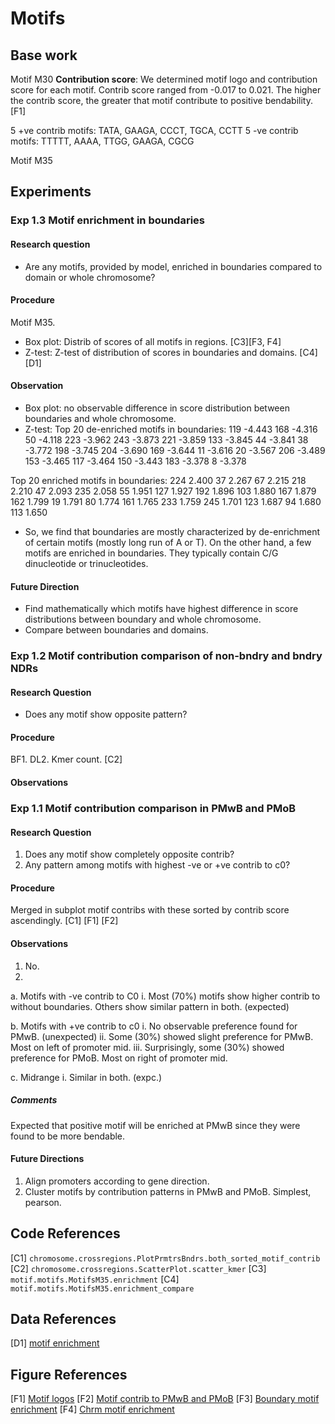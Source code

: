 # Motifs 

## Base work
Motif M30
**Contribution score**: We determined motif logo and contribution score for each motif. Contrib score ranged from -0.017 to 0.021. The higher the contrib score, the greater that motif contribute to positive bendability. [F1]

5 +ve contrib motifs: TATA, GAAGA, CCCT, TGCA, CCTT
5 -ve contrib motifs: TTTTT, AAAA, TTGG, GAAGA, CGCG

Motif M35
## Experiments 

### Exp 1.3 Motif enrichment in boundaries
#### Research question
- Are any motifs, provided by model, enriched in boundaries compared to domain or whole chromosome?

#### Procedure 
Motif M35.
- Box plot: Distrib of scores of all motifs in regions. [C3][F3, F4]
- Z-test: Z-test of distribution of scores in boundaries and domains. [C4] [D1]
#### Observation
- Box plot: no observable difference in score distribution between boundaries and whole chromosome. 
- Z-test: 
Top 20 de-enriched motifs in boundaries: 
119   -4.443
168   -4.316
50    -4.118
223   -3.962
243   -3.873
221   -3.859
133   -3.845
44    -3.841
38    -3.772
198   -3.745
204   -3.690
169   -3.644
11    -3.616
20    -3.567
206   -3.489
153   -3.465
117   -3.464
150   -3.443
183   -3.378
8     -3.378

Top 20 enriched motifs in boundaries:
224    2.400
37     2.267
67     2.215
218    2.210
47     2.093
235    2.058
55     1.951
127    1.927
192    1.896
103    1.880
167    1.879
162    1.799
19     1.791
80     1.774
161    1.765
233    1.759
245    1.701
123    1.687
94     1.680
113    1.650

- So, we find that boundaries are mostly characterized by de-enrichment of certain motifs (mostly long run of A or T). On the other hand, a few motifs are enriched in boundaries. They typically contain C/G dinucleotide or trinucleotides.

#### Future Direction 
- Find mathematically which motifs have highest difference in score distributions between boundary and whole chromosome. 
- Compare between boundaries and domains.

### Exp 1.2 Motif contribution comparison of non-bndry and bndry NDRs

#### Research Question 
- Does any motif show opposite pattern? 

#### Procedure 
BF1. DL2. Kmer count. [C2]

#### Observations 

### Exp 1.1 Motif contribution comparison in PMwB and PMoB

#### Research Question
1. Does any motif show completely opposite contrib?
2. Any pattern among motifs with highest -ve or +ve contrib to c0?

#### Procedure 
Merged in subplot motif contribs with these sorted by contrib score ascendingly. [C1] [F1] [F2]

#### Observations 
1. No. 
2. 
  a. Motifs with -ve contrib to C0
    i. Most (70%) motifs show higher contrib to without boundaries. Others show similar pattern in both. (expected)
  
  b. Motifs with +ve contrib to c0 
    i. No observable preference found for PMwB. (unexpected)
    ii. Some (30%) showed slight preference for PMwB. Most on left of promoter mid. 
    iii. Surprisingly, some (30%) showed preference for PMoB. Most on right of promoter mid. 
  
  c. Midrange
    i. Similar in both. (expc.)

##### Comments
Expected that positive motif will be enriched at PMwB since they were found to be more bendable. 

#### Future Directions 
1. Align promoters according to gene direction.
2. Cluster motifs by contribution patterns in PMwB and PMoB. Simplest, pearson.


## Code References
[C1] `chromosome.crossregions.PlotPrmtrsBndrs.both_sorted_motif_contrib`
[C2] `chromosome.crossregions.ScatterPlot.scatter_kmer`
[C3] `motif.motifs.MotifsM35.enrichment`
[C4] `motif.motifs.MotifsM35.enrichment_compare`

## Data References
[D1] [motif enrichment](../data/generated_data/boundaries/motif_m35/enrichment_comp_res_200_lim_100_perc_0.5_fanc_domains_res_200_lim_100_perc_0.5_fanc.tsv)

## Figure References 
[F1] [Motif logos](../figures/motifs/motif_logos_sorted_contrib_with_motif_no.png)
[F2] [Motif contrib to PMwB and PMoB](../figures/promoters/distribution_around_promoters/both_sorted_motif/motif_179_188.png)
[F3] [Boundary motif enrichment](../figures/boundaries/motif_m35/enrichment_res_200_lim_100_perc_0.5_fanc.png)
[F4] [Chrm motif enrichment](../figures/chromosome/motif_m35/enrichment_regions.png)
